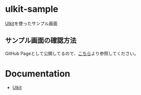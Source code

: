 # ulkit-sample

[Ulkit](https://getuikit.com/)を使ったサンプル画面

## サンプル画面の確認方法

GitHub Pageとして公開してるので、[こちら](https://narita1980.github.io/ulkit-sample/)より参照してください。

# Documentation

- [Ulkit](https://getuikit.com/)

